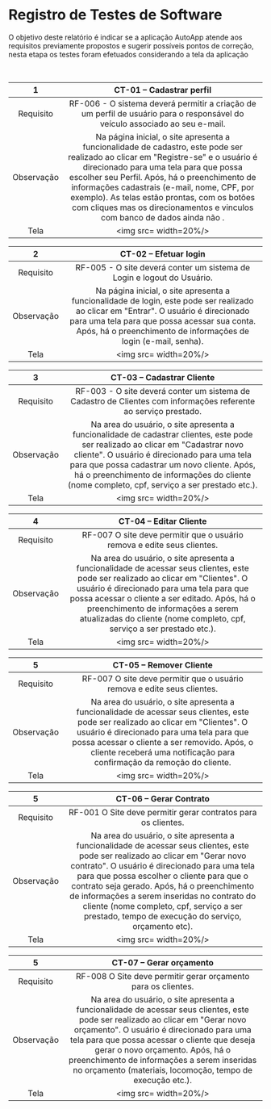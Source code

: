 # Registro de Testes de Software

O objetivo deste relatório é indicar se a aplicação AutoApp atende aos requisitos previamente propostos e sugerir possíveis pontos de correção, nesta etapa os testes foram efetuados considerando a tela da aplicação 

<br> 
  
| 1 	| **CT-01 – Cadastrar perfil** 	|
|:---:	|:---:	|
|	Requisito	| RF-006 - O sistema deverá permitir a criação de um perfil de usuário para o responsável do veículo associado ao seu e-mail. |
| Observação | Na página inicial, o site apresenta a funcionalidade de cadastro, este pode ser realizado ao clicar em "Registre-se" e o usuário é direcionado para uma tela para que possa escolher seu Perfil. Após, há o preenchimento de informações cadastrais (e-mail, nome, CPF, por exemplo). As telas estão prontas, com os botões com cliques mas os direcionamentos e vinculos com banco de dados ainda não . |
| Tela |  <img src= width=20%/>|

| 2 	| **CT-02 – Efetuar login** 	|
|:---:	|:---:	|
|	Requisito	| RF-005 - O site deverá conter um sistema de Login e logout do Usuário. |
| Observação | Na página inicial, o site apresenta a funcionalidade de login, este pode ser realizado ao clicar em "Entrar". O usuário é direcionado para uma tela para que possa acessar sua conta. Após, há o preenchimento de informações de login (e-mail, senha). |
| Tela |  <img src= width=20%/>|

| 3 	|  **CT-03 – Cadastrar Cliente** 	|
|:---:	|:---:	|
|	Requisito	| RF-003 - O site deverá conter um sistema de Cadastro de Clientes com informações referente ao serviço prestado. |
| Observação | Na area do usuário, o site apresenta a funcionalidade de cadastrar clientes, este pode ser realizado ao clicar em "Cadastrar novo cliente". O usuário é direcionado para uma tela para que possa cadastrar um novo cliente. Após, há o preenchimento de informações do cliente (nome completo, cpf, serviço a ser prestado etc.). |
| Tela |  <img src= width=20%/>|

| 4 	|  **CT-04 – Editar Cliente** 	 	|
|:---:	|:---:	|
|	Requisito	| RF-007	O site deve permitir que o usuário remova e edite seus clientes. |
| Observação | Na area do usuário, o site apresenta a funcionalidade de acessar seus clientes, este pode ser realizado ao clicar em "Clientes". O usuário é direcionado para uma tela para que possa acessar o cliente a ser editado. Após, há o preenchimento de informações a serem atualizadas do cliente (nome completo, cpf, serviço a ser prestado etc.). |
| Tela |  <img src= width=20%/>|

| 5 	|  **CT-05 – Remover Cliente**	 	|
|:---:	|:---:	|
|	Requisito	| RF-007	O site deve permitir que o usuário remova e edite seus clientes. |
| Observação | Na area do usuário, o site apresenta a funcionalidade de acessar seus clientes, este pode ser realizado ao clicar em "Clientes". O usuário é direcionado para uma tela para que possa acessar o cliente a ser removido. Após, o cliente receberá uma notificação para confirmação da remoção do cliente. |
| Tela |  <img src= width=20%/>|

| 5 	|  **CT-06 – Gerar Contrato**	 	|
|:---:	|:---:	|
|	Requisito	| RF-001	O Site deve permitir gerar contratos para os clientes. |
| Observação | Na area do usuário, o site apresenta a funcionalidade de acessar seus clientes, este pode ser realizado ao clicar em "Gerar novo contrato". O usuário é direcionado para uma tela para que possa escolher o cliente para que o contrato seja gerado. Após, há o preenchimento de informações a serem inseridas no contrato do cliente (nome completo, cpf, serviço a ser prestado, tempo de execução do serviço, orçamento etc). |
| Tela |  <img src= width=20%/>|

| 5 	|  **CT-07 – Gerar orçamento** 		 	|
|:---:	|:---:	|
|	Requisito	| RF-008	O Site deve permitir gerar orçamento para os clientes. |
| Observação | Na area do usuário, o site apresenta a funcionalidade de acessar seus clientes, este pode ser realizado ao clicar em "Gerar novo orçamento". O usuário é direcionado para uma tela para que possa acessar o cliente que deseja gerar o novo orçamento. Após, há o preenchimento de informações a serem inseridas no orçamento (materiais, locomoção, tempo de execução etc.). |
| Tela |  <img src= width=20%/>|

